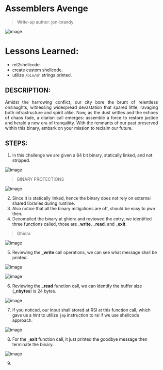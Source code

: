 # Assemblers Avenge

> Write-up author: jon-brandy

![image](https://github.com/user-attachments/assets/54ad889e-0ed2-4f15-892d-06264bd8d2ad)

# Lessons Learned:
- ret2shellcode.
- create custom shellcode.
- utilize `/bin/sh` strings printed.

## DESCRIPTION:

<p align="justify">Amidst the harrowing conflict, our city bore the brunt of relentless onslaughts, witnessing widespread devastation that spared little, ravaging both infrastructure and spirit alike. Now, as the dust settles and the echoes of chaos fade, a clarion call emerges: assemble a force to restore justice and herald a new era of tranquility. With the remnants of our past preserved within this binary, embark on your mission to reclaim our future. </p>

## STEPS:
1. In this challenge we are given a 64 bit binary, statically linked, and not stripped.

![image](https://github.com/user-attachments/assets/53c72f0e-8586-4923-af2b-b6011344c919)


> BINARY PROTECTIONS

![image](https://github.com/user-attachments/assets/a508e2de-1f69-414d-a4cc-b13c2bf9507b)

2. Since it is statically linked, hence the binary does not rely on external shared libraries during runtime.
3. Also notice that all the binary mitigations are off, should be easy to pwn then.
4. Decompiled the binary at ghidra and reviewed the entry, we identified three functions called, those are **_write**, **_read**, and **_exit**.

> Ghidra

![image](https://github.com/user-attachments/assets/ea12e6ab-34cd-4cb8-9c87-c96044d2dad6)

5. Reviewing the **_write** call operations, we can see what message shall be printed.

![image](https://github.com/user-attachments/assets/4a9f1b9b-20f9-48ca-b43c-55fd5015e433)

![image](https://github.com/user-attachments/assets/a4701a42-c92e-4835-9f2b-3ad25f351647)


6. Reviewing the **_read** function call, we can identify the buffer size (**_nbytes**) is 24 bytes.

![image](https://github.com/user-attachments/assets/c0755bb1-2273-42d5-9747-a7dd75d22908)

7. If you noticed, our input shall stored at RSI at this function call, which gave us a hint to utilize `jmp` instruction to rsi if we use shellcode approach.

![image](https://github.com/user-attachments/assets/60b96fbe-e6ec-4883-a53b-43c96f5d3d8f)


8. For the **_exit** function call, it just printed the goodbye message then terminate the binary.

![image](https://github.com/user-attachments/assets/10dea23c-941e-4467-8e4b-79c40bff5c82)


9. 
